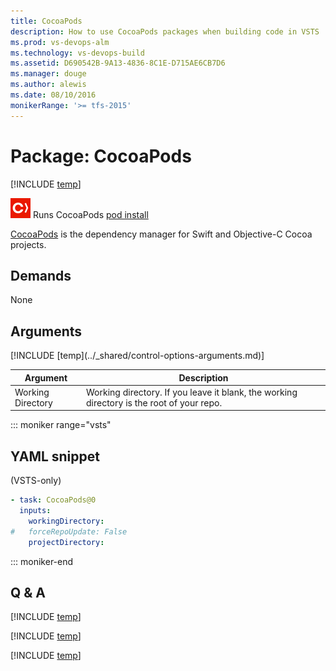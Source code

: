 ```yaml
---
title: CocoaPods
description: How to use CocoaPods packages when building code in VSTS
ms.prod: vs-devops-alm
ms.technology: vs-devops-build
ms.assetid: D690542B-9A13-4836-8C1E-D715AE6CB7D6
ms.manager: douge
ms.author: alewis
ms.date: 08/10/2016
monikerRange: '>= tfs-2015'
---
```



# Package: CocoaPods 
 
[!INCLUDE [temp](../../_shared/version-tfs-2015-rtm.md)]

![icon](_img/cocoapods.png) Runs CocoaPods [pod install](https://guides.cocoapods.org/using/pod-install-vs-update.html)

[CocoaPods](https://cocoapods.org/) is the dependency manager for Swift and Objective-C Cocoa projects. 

## Demands

None

## Arguments

<table>
<thead>
<tr>
<th>Argument</th>
<th>Description</th>
</tr>
</thead>
<tr>
<td>Working Directory</td>
<td>
Working directory. If you leave it blank, the working directory is the root of your repo.
</td>
</tr>
[!INCLUDE [temp](../_shared/control-options-arguments.md)]
</table>

::: moniker range="vsts"

## YAML snippet

(VSTS-only)

```YAML
- task: CocoaPods@0
  inputs:
    workingDirectory:
#   forceRepoUpdate: False
    projectDirectory:
```

::: moniker-end

## Q & A

<!-- BEGINSECTION class="md-qanda" -->

[!INCLUDE [temp](../../_shared/qa-definition-common-all-platforms.md)]

[!INCLUDE [temp](../../_shared/qa-agents.md)]

[!INCLUDE [temp](../../_shared/qa-versions.md)]

<!-- ENDSECTION -->
